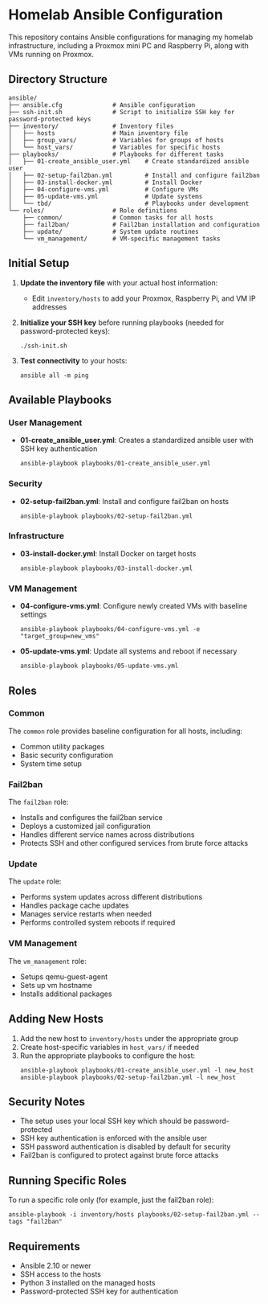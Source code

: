 # Homelab Ansible Configuration

This repository contains Ansible configurations for managing my homelab infrastructure, including a Proxmox mini PC and Raspberry Pi, along with VMs running on Proxmox.

## Directory Structure

```
ansible/
├── ansible.cfg              # Ansible configuration
├── ssh-init.sh              # Script to initialize SSH key for password-protected keys
├── inventory/               # Inventory files
│   ├── hosts                # Main inventory file
│   ├── group_vars/          # Variables for groups of hosts
│   └── host_vars/           # Variables for specific hosts
├── playbooks/               # Playbooks for different tasks
│   ├── 01-create_ansible_user.yml    # Create standardized ansible user
│   ├── 02-setup-fail2ban.yml         # Install and configure fail2ban
│   ├── 03-install-docker.yml         # Install Docker
│   ├── 04-configure-vms.yml          # Configure VMs
│   ├── 05-update-vms.yml             # Update systems
│   └── tbd/                          # Playbooks under development
└── roles/                   # Role definitions
    ├── common/              # Common tasks for all hosts
    ├── fail2ban/            # Fail2ban installation and configuration
    ├── update/              # System update routines
    └── vm_management/       # VM-specific management tasks
```

## Initial Setup

1. **Update the inventory file** with your actual host information:
   - Edit `inventory/hosts` to add your Proxmox, Raspberry Pi, and VM IP addresses

2. **Initialize your SSH key** before running playbooks (needed for password-protected keys):
   ```
   ./ssh-init.sh
   ```

3. **Test connectivity** to your hosts:
   ```
   ansible all -m ping
   ```

## Available Playbooks

### User Management

- **01-create_ansible_user.yml**: Creates a standardized ansible user with SSH key authentication
  ```
  ansible-playbook playbooks/01-create_ansible_user.yml
  ```

### Security

- **02-setup-fail2ban.yml**: Install and configure fail2ban on hosts
  ```
  ansible-playbook playbooks/02-setup-fail2ban.yml
  ```

### Infrastructure

- **03-install-docker.yml**: Install Docker on target hosts
  ```
  ansible-playbook playbooks/03-install-docker.yml
  ```

### VM Management

- **04-configure-vms.yml**: Configure newly created VMs with baseline settings
  ```
  ansible-playbook playbooks/04-configure-vms.yml -e "target_group=new_vms"
  ```

- **05-update-vms.yml**: Update all systems and reboot if necessary
  ```
  ansible-playbook playbooks/05-update-vms.yml
  ```

## Roles

### Common

The `common` role provides baseline configuration for all hosts, including:
- Common utility packages
- Basic security configuration
- System time setup

### Fail2ban

The `fail2ban` role:
- Installs and configures the fail2ban service
- Deploys a customized jail configuration
- Handles different service names across distributions
- Protects SSH and other configured services from brute force attacks

### Update

The `update` role:
- Performs system updates across different distributions
- Handles package cache updates
- Manages service restarts when needed
- Performs controlled system reboots if required

### VM Management

The `vm_management` role:
- Setups qemu-guest-agent
- Sets up vm hostname
- Installs additional packages

## Adding New Hosts

1. Add the new host to `inventory/hosts` under the appropriate group
2. Create host-specific variables in `host_vars/` if needed
3. Run the appropriate playbooks to configure the host:
   ```
   ansible-playbook playbooks/01-create_ansible_user.yml -l new_host
   ansible-playbook playbooks/02-setup-fail2ban.yml -l new_host
   ```

## Security Notes

- The setup uses your local SSH key which should be password-protected
- SSH key authentication is enforced with the ansible user
- SSH password authentication is disabled by default for security
- Fail2ban is configured to protect against brute force attacks

## Running Specific Roles

To run a specific role only (for example, just the fail2ban role):
```
ansible-playbook -i inventory/hosts playbooks/02-setup-fail2ban.yml --tags "fail2ban"
```

## Requirements

- Ansible 2.10 or newer
- SSH access to the hosts
- Python 3 installed on the managed hosts
- Password-protected SSH key for authentication

